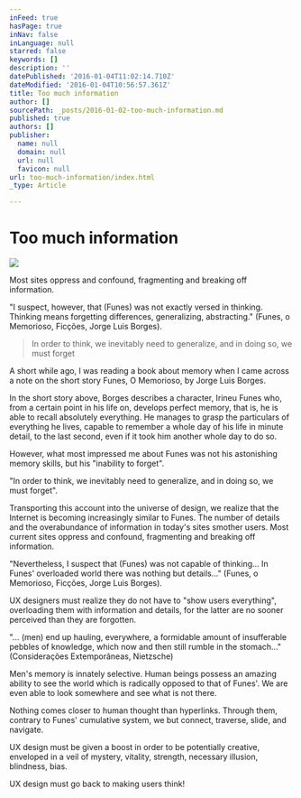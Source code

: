 ```yaml
---
inFeed: true
hasPage: true
inNav: false
inLanguage: null
starred: false
keywords: []
description: ''
datePublished: '2016-01-04T11:02:14.710Z'
dateModified: '2016-01-04T10:56:57.361Z'
title: Too much information
author: []
sourcePath: _posts/2016-01-02-too-much-information.md
published: true
authors: []
publisher:
  name: null
  domain: null
  url: null
  favicon: null
url: too-much-information/index.html
_type: Article

---
```

# Too much information
![](https://the-grid-user-content.s3-us-west-2.amazonaws.com/8fdcc8d8-716d-4cfa-8734-8d375969272c.jpg)

Most sites oppress and confound, fragmenting and breaking off information. 

"I suspect, however, that (Funes) was not exactly versed in thinking. Thinking means forgetting differences, generalizing, abstracting." (Funes, o Memorioso, Ficções, Jorge Luis Borges). 
> 
> In order to think, we inevitably need to generalize, and in doing so, we must forget 

A short while ago, I was reading a book about memory when I came across a note on the short story Funes, O Memorioso, by Jorge Luis Borges. 

In the short story above, Borges describes a character, Irineu Funes who, from a certain point in his life on, develops perfect memory, that is, he is able to recall absolutely everything. He manages to grasp the particulars of everything he lives, capable to remember a whole day of his life in minute detail, to the last second, even if it took him another whole day to do so. 

However, what most impressed me about Funes was not his astonishing memory skills, but his "inability to forget". 

"In order to think, we inevitably need to generalize, and in doing so, we must forget".

Transporting this account into the universe of design, we realize that the Internet is becoming increasingly similar to Funes. The number of details and the overabundance of information in today's sites smother users. Most current sites oppress and confound, fragmenting and breaking off information. 

"Nevertheless, I suspect that (Funes) was not capable of thinking... In Funes' overloaded world there was nothing but details..." (Funes, o Memorioso, Ficções, Jorge Luis Borges). 

UX designers must realize they do not have to "show users everything", overloading them with information and details, for the latter are no sooner perceived than they are forgotten. 

"... (men) end up hauling, everywhere, a formidable amount of insufferable pebbles of knowledge, which now and then still rumble in the stomach..." (Considerações Extemporâneas, Nietzsche) 

Men's memory is innately selective. Human beings possess an amazing ability to see the world which is radically opposed to that of Funes'. We are even able to look somewhere and see what is not there. 

Nothing comes closer to human thought than hyperlinks. Through them, contrary to Funes' cumulative system, we but connect, traverse, slide, and navigate. 

UX design must be given a boost in order to be potentially creative, enveloped in a veil of mystery, vitality, strength, necessary illusion, blindness, bias. 

UX design must go back to making users think!